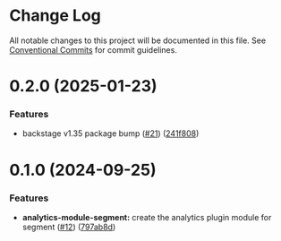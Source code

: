 # Change Log

All notable changes to this project will be documented in this file.
See [Conventional Commits](https://conventionalcommits.org) for commit guidelines.

# 0.2.0 (2025-01-23)

### Features

- backstage v1.35 package bump ([#21](https://github.com/segmentio/segment-backstage-plugins/issues/21)) ([241f808](https://github.com/segmentio/segment-backstage-plugins/commit/241f808dfba1a1c411d9761d2cf914c44a90011e))

# 0.1.0 (2024-09-25)

### Features

- **analytics-module-segment:** create the analytics plugin module for segment ([#12](https://github.com/segmentio/segment-backstage-plugins/issues/12)) ([797ab8d](https://github.com/segmentio/segment-backstage-plugins/commit/797ab8dfba14f8a085dbf8e915d846fd26e51d74))
